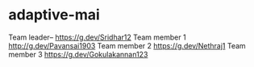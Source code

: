 # adaptive-mai
 Team leader–
https://g.dev/Sridhar12
Team member 1
http://g.dev/Pavansai1903
Team member 2
https://g.dev/Nethraj1
Team member 3 
https://g.dev/Gokulakannan123

